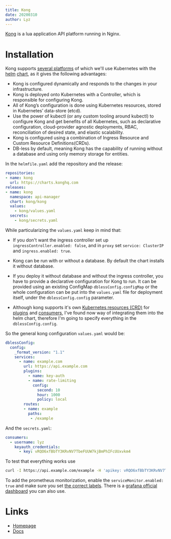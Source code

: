 ```yaml
---
title: Kong
date: 20200310
author: Lyz
---
```


[Kong](https://konghq.com/) is a lua application API platform running in Nginx.

# Installation

Kong supports [several platforms](https://konghq.com/install/) of which we'll
use Kubernetes with the [helm](helm.md)
[chart](https://github.com/Kong/charts/blob/master/charts/kong/README.md), as it
gives the following advantages:

* Kong is configured dynamically and responds to the changes in your
    infrastructure.
* Kong is deployed onto Kubernetes with a Controller, which is responsible for
    configuring Kong.
* All of Kong’s configuration is done using Kubernetes resources, stored in
    Kubernetes’ data-store (etcd).
* Use the power of kubectl (or any custom tooling around kubectl) to configure
    Kong and get benefits of all Kubernetes, such as declarative configuration,
    cloud-provider agnostic deployments, RBAC, reconciliation of desired state,
    and elastic scalability.
* Kong is configured using a combination of Ingress Resource and Custom Resource
    Definitions(CRDs).
* DB-less by default, meaning Kong has the capability of running without
    a database and using only memory storage for entities.

In the `helmfile.yaml` add the repository and the release:

```yaml
repositories:
- name: kong
  url: https://charts.konghq.com
releases:
- name: kong
  namespace: api-manager
  chart: kong/kong
  values:
    - kong/values.yaml
  secrets:
    - kong/secrets.yaml
```

While particularizing the `values.yaml` keep in mind that:

* If you don't want the ingress controller set up `ingressController.enabled:
    false`, and in `proxy` set `service: ClusterIP` and `ingress.enabled:
    true`.
* Kong can be run with or without a database. By default the chart installs it
    without database.
* If you deploy it without database and without the ingress controller, you have
    to provide a declarative configuration for Kong to run. It can be provided
    using an existing ConfigMap `dblessConfig.configMap` or the whole
    configuration can be put into the `values.yaml` file for deployment itself,
    under the `dblessConfig.config` parameter.

* Although kong supports it's own [Kubernetes resources
    (CRD)](https://github.com/Kong/kubernetes-ingress-controller/blob/master/docs/concepts/custom-resources.md)
    for
    [plugins](https://github.com/Kong/kubernetes-ingress-controller/blob/master/docs/concepts/custom-resources.md#kongplugin)
    and
    [consumers](https://github.com/Kong/kubernetes-ingress-controller/blob/master/docs/concepts/custom-resources.md#kongconsumer),
    I've found now way of integrating them into the helm chart, therefore I'm
    going to specify everything in the `dblessConfig.config`.

So the general kong configuration `values.yaml` would be:

```yaml
dblessConfig:
  config:
    _format_version: "1.1"
    services:
      - name: example.com
        url: https://api.example.com
        plugins:
          - name: key-auth
          - name: rate-limiting
            config:
              second: 10
              hour: 1000
              policy: local
        routes:
        - name: example
          paths:
           - /example
```

And the `secrets.yaml`:

```yaml
consumers:
  - username: lyz
    keyauth_credentials:
      - key: vRQO6xfBbTY3KRvNV7TbeFUUW7kjBmPhIFcUUxvkm4
```

To test that everything works use

```bash
curl -I https://api.example.com/example -H 'apikey: vRQO6xfBbTY3KRvNV7TbeFUUW7kjBmPhIFcUUxvkm4'
```

To add the prometheus monitorization, enable the `serviceMonitor.enabled: true`
and make sure you set [the correct
labels](../prometheus/prometheus_troubleshooting.md#service-monitor-not-being-recognized).
There is a [grafana official
dashboard](https://grafana.com/grafana/dashboards/7424) you can also use.

# Links

* [Homepage](https://konghq.com/)
* [Docs](https://docs.konghq.com/?itm_source=website&itm_medium=nav)
